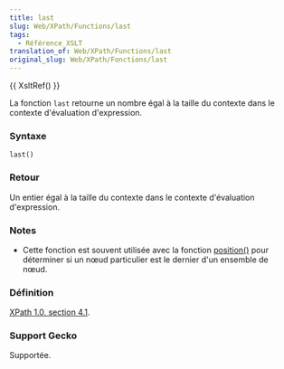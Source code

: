 ```yaml
---
title: last
slug: Web/XPath/Functions/last
tags:
  - Référence_XSLT
translation_of: Web/XPath/Functions/last
original_slug: Web/XPath/Fonctions/last
---
```


{{ XsltRef() }}

La fonction `last` retourne un nombre égal à la taille du contexte dans le contexte d'évaluation d'expression.

### Syntaxe

```
last()
```

### Retour

Un entier égal à la taille du contexte dans le contexte d'évaluation d'expression.

### Notes

- Cette fonction est souvent utilisée avec la fonction [position()](/fr/XPath/Fonctions/position) pour déterminer si un nœud particulier est le dernier d'un ensemble de nœud.

### Définition

[XPath 1.0, section 4.1](http://www.w3.org/TR/xpath#function-last).

### Support Gecko

Supportée.
